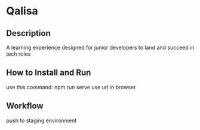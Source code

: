 # Qalisa

## Description
A learning experience designed for junior developers to land and succeed in tech roles

## How to Install and Run 
use this command: npm run serve 
use url in browser
##

## Workflow
push to staging environment
